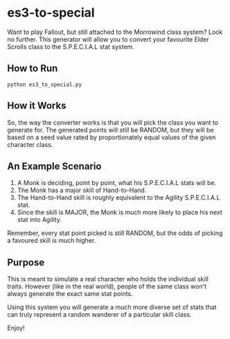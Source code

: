 # es3-to-special
Want to play Fallout, but still attached to the Morrowind class system? Look no further. This generator will allow you to convert your favourite Elder Scrolls class to the S.P.E.C.I.A.L stat system.

## How to Run
`python es3_to_special.py`

## How it Works
So, the way the converter works is that you will pick the class you want to generate for. The generated points will still be RANDOM, but they will be based on a seed value rated by proportionately equal values of the given character class.

## An Example Scenario

1. A Monk is deciding, point by point, what his S.P.E.C.I.A.L stats will be.
2. The Monk has a major skill of Hand-to-Hand. 
3. The Hand-to-Hand skill is roughly equivalent to the Agility S.P.E.C.I.A.L stat.
4. Since the skill is MAJOR, the Monk is much more likely to place his next stat into Agility.

Remember, every stat point picked is still RANDOM, but the odds of picking a favoured skill is much higher. 

## Purpose
This is meant to simulate a real character who holds the individual skill traits. However (like in the real world), people of the same class won't always generate the exact same stat points.

Using this system you will generate a much more diverse set of stats that can truly represent a random wanderer of a particular skill class.


Enjoy!
